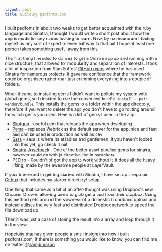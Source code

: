 ```yaml
---
layout: post
title: Building psdfonts.com
---
```

I built psdfonts in about two weeks to get better acquainted with the ruby language and Sinatra, I thought I would write a short post about how the app is made for any noobs looking to learn. Now, by no means am I touting myself as any sort of expert or even halfway to that but I hope at least one person takes something useful away from this.

The first thing I needed to do was to get a Sinatra app up and running with a nice structure, that allowed for modularity and separation of interests. I took a lot of inspiration from Sam Soffes' [GitHub repos](https://github.com/soffes) where he has used Sinatra for numerous projects. It gave me confidence that the framework could  be organised rather than just cramming everything into a couple of folders.

When it came to installing gems I didn't want to pollute my system with global gems, so I decided to use the convenient `bundle install --path vendor/bundle`. This installs the gems to a folder within the app directory, therefore if you want to delete the app you don't have to go routing around for which gems you used.
Here is a list of gems I used in the app:

- [Shotgun](https://github.com/rtomayko/shotgun) - useful gem that reloads the app when developing
- [Puma](http://puma.io/) - replaces Webrick as the default server for the app, nice and fast and can be used in production as well as dev
- [Sass](http://sass-lang.com/) - sass is where its at ladies and gentlemen, if you haven't  looked into this yet, go check it out.
- [Sinatra-Assetpack](https://github.com/rstacruz/sinatra-assetpack) - One of the better asset pipeline gems for sinatra, however could do with js directive like in sprockets.
- [PSD.rb](http://cosmos.layervault.com/psdrb.html) - Couldn't of got the app to work without it, it does all the heavy lifting, made by the awesome people at LayerVault.

If your interested in getting started with Sinatra, I have set up a repo on [Github](https://github.com/samjbmason/sinatra-starter) that includes my starter directory/ setup.

One thing that came as a bit of an after-thought was using Dropbox's new Chooser Drop-in allowing users to grab get a psd from their dropbox. Using this method gets around the slowness of a domestic broadband upload and instead utilises the very fast and distributed Dropbox network to speed the file download up.

Then it was just a case of storing the result into a array and loop through it in the view.

Hopefully that has given people a small insight into how I built psdfonts.com, if there is something you would like to know, you can find me on twitter [@samjbmason](https://twitter.com/samjbmason)
